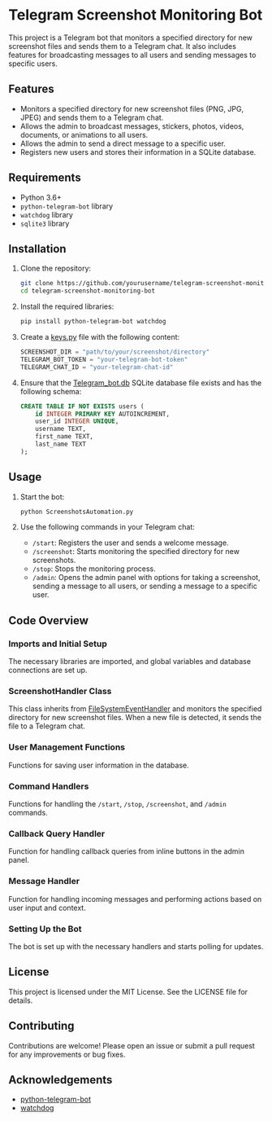 # Telegram Screenshot Monitoring Bot

This project is a Telegram bot that monitors a specified directory for new screenshot files and sends them to a Telegram chat. It also includes features for broadcasting messages to all users and sending messages to specific users.

## Features

- Monitors a specified directory for new screenshot files (PNG, JPG, JPEG) and sends them to a Telegram chat.
- Allows the admin to broadcast messages, stickers, photos, videos, documents, or animations to all users.
- Allows the admin to send a direct message to a specific user.
- Registers new users and stores their information in a SQLite database.

## Requirements

- Python 3.6+
- `python-telegram-bot` library
- `watchdog` library
- `sqlite3` library

## Installation

1. Clone the repository:

    ```bash
    git clone https://github.com/yourusername/telegram-screenshot-monitoring-bot.git
    cd telegram-screenshot-monitoring-bot
    ```

2. Install the required libraries:

    ```bash
    pip install python-telegram-bot watchdog
    ```

3. Create a [keys.py](http://_vscodecontentref_/0) file with the following content:

    ```python
    SCREENSHOT_DIR = "path/to/your/screenshot/directory"
    TELEGRAM_BOT_TOKEN = "your-telegram-bot-token"
    TELEGRAM_CHAT_ID = "your-telegram-chat-id"
    ```

4. Ensure that the [Telegram_bot.db](http://_vscodecontentref_/1) SQLite database file exists and has the following schema:

    ```sql
    CREATE TABLE IF NOT EXISTS users (
        id INTEGER PRIMARY KEY AUTOINCREMENT,
        user_id INTEGER UNIQUE,
        username TEXT,
        first_name TEXT,
        last_name TEXT
    );
    ```

## Usage

1. Start the bot:

    ```bash
    python ScreenshotsAutomation.py
    ```

2. Use the following commands in your Telegram chat:

    - `/start`: Registers the user and sends a welcome message.
    - `/screenshot`: Starts monitoring the specified directory for new screenshots.
    - `/stop`: Stops the monitoring process.
    - `/admin`: Opens the admin panel with options for taking a screenshot, sending a message to all users, or sending a message to a specific user.

## Code Overview

### Imports and Initial Setup

The necessary libraries are imported, and global variables and database connections are set up.

### ScreenshotHandler Class

This class inherits from [FileSystemEventHandler](http://_vscodecontentref_/2) and monitors the specified directory for new screenshot files. When a new file is detected, it sends the file to a Telegram chat.

### User Management Functions

Functions for saving user information in the database.

### Command Handlers

Functions for handling the `/start`, `/stop`, `/screenshot`, and `/admin` commands.

### Callback Query Handler

Function for handling callback queries from inline buttons in the admin panel.

### Message Handler

Function for handling incoming messages and performing actions based on user input and context.

### Setting Up the Bot

The bot is set up with the necessary handlers and starts polling for updates.

## License

This project is licensed under the MIT License. See the LICENSE file for details.

## Contributing

Contributions are welcome! Please open an issue or submit a pull request for any improvements or bug fixes.

## Acknowledgements

- [python-telegram-bot](https://github.com/python-telegram-bot/python-telegram-bot)
- [watchdog](https://github.com/gorakhargosh/watchdog)
